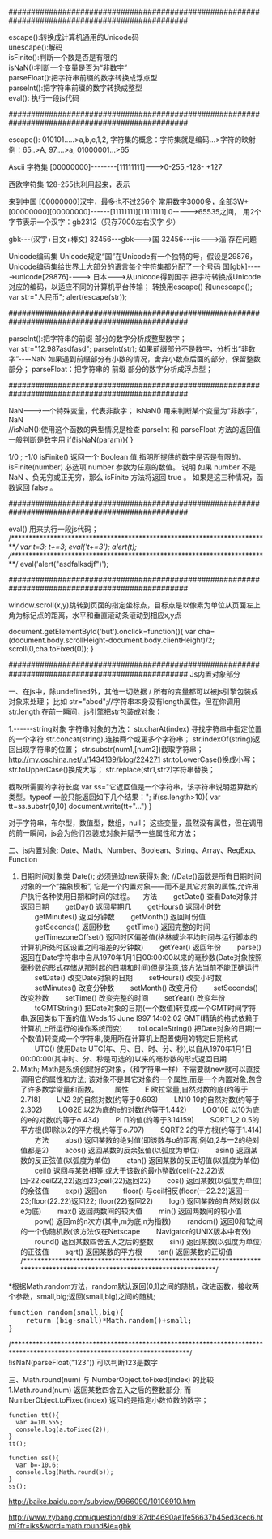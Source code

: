 ################################################################################################

escape():转换成计算机通用的Unicode码  
unescape():解码  
isFinite():判断一个数是否是有限的  
isNaN():判断一个变量是否为“非数字”  
parseFloat():把字符串前缀的数字转换成浮点型  
parseInt():把字符串前缀的数字转换成整型  
eval(): 执行一段js代码  

################################################################################################

escape():
010101.....>a,b,c,1,2,
字符集的概念：字符集就是编码...>字符的映射
例：65..>A,   97....>a,   01000001...>65

Ascii 字符集
[00000000]--------[11111111]--->0-255,-128- +127

西欧字符集
128-255也利用起来，表示

来到中国
[00000000]汉字，最多也不过256个
常用数字3000多，全部3W+
[00000000][00000000]------[11111111][11111111]
0----->65535之间，
用2个字节表示一个汉字：gb2312（只存7000左右汉字 少）  

gbk---(汉字+日文+棒文)
32456---gbk--->国
32456---jis--->淄
存在问题

Unicode编码集
Unicode规定“国”在Unicode有一个独特的号，假设是29876，
Unicode编码集给世界上大部分的语言每个字符集都分配了一个号码
国[gbk]----->unicode[29876]----> 日本--->从unicode得到国字
把字符转换成Unicode对应的编码，以适应不同的计算机平台传输；
转换用escape() 和unescape();
var str="人民币";
alert(escape(str));




################################################################################################

parseInt():把字符串的前缀 部分的数字分析成整型数字；  
var str="12.987asdfasd";
parseInt(str);
如果前缀部分不是数字，分析出“非数字”----NaN
如果遇到前缀部分有小数的情况，舍弃小数点后面的部分，保留整数部分；
parseFloat：把字符串的   前缀 部分的数字分析成浮点型；


################################################################################################

NaN--->一个特殊变量，代表非数字；
isNaN() 用来判断某个变量为“非数字”，NaN  
//isNaN():使用这个函数的典型情况是检查 parseInt 和 parseFloat 方法的返回值
一般判断是数字用     if(!isNaN(param)){   }

1/0 ;   -1/0
isFinite()
返回一个 Boolean 值,指明所提供的数字是否是有限的。
isFinite(number)
必选项 number 参数为任意的数值。
说明
如果 number 不是 NaN 、负无穷或正无穷，那么 isFinite 方法将返回 true 。 如果是这三种情况，函数返回 false 。



################################################################################################

eval()  用来执行一段js代码；
/*************************************************************************_/
var t=3;
t+=3;
eval('t+=3');
alert(t);
/**_***********************************************************************/
eval('alert("asdfalksdjf")');

################################################################################################

window.scroll(x,y)跳转到页面的指定坐标点，目标点是以像素为单位从页面左上角为标记点的距离，水平和垂直滚动条滚动到相应x,y点

document.getElementById('but').onclick=function(){
    var cha=(document.body.scrollHeight-document.body.clientHeight)/2;
    scroll(0,cha.toFixed(0));
}



################################################################################################
Js内置对象部分

一、在js中，除undefined外，其他一切数据  /  所有的变量都可以被js引擎包装成对象来处理；
比如 str="abcd";//字符串本身没有length属性，但在你调用str.length
在前一瞬间，js引擎把str包装成对象；

1.------string对象
字符串对象的方法：
str.charAt(index) 寻找字符串中指定位置的一个字符
str.concat(string),连接两个或更多个字符串；
str.indexOf(string)返回出现字符串的位置；
str.substr(num1,[num2])截取字符串；
http://my.oschina.net/u/1434139/blog/224271
str.toLowerCase()换成小写；
str.toUpperCase()换成大写；
str.replace(str1,str2)字符串替换；

截取所需要的字符长度
var ss="它返回值是一个字符串，该字符串说明运算数的类型。typeof 一般只能返回如下几个结果：";
if(ss.length>10){
var tt=ss.substr(0,10)
document.write(tt+"...")
}

对于字符串，布尔型，数值型，数组，null；
这些变量，虽然没有属性，但在调用的前一瞬间，js会为他们包装成对象并赋予一些属性和方法；

二、js内置对象:
Date、Math、Number、Boolean、String、Array、RegExp、Function
1.  日期时间对象类  Date();   必须通过new获得对象;
   //Date()函数是所有日期时间对象的一个“抽象模板”,
   它是一个内置对象——而不是其它对象的属性,允许用户执行各种使用日期和时间的过程。
   　方法
   　　getDate() 查看Date对象并返回日期
   　　getDay() 返回星期几
   　　getHours() 返回小时数
   　　getMinutes() 返回分钟数
   　　getMonth() 返回月份值
   　　getSeconds() 返回秒数
   　　getTime() 返回完整的时间
   　　getTimezoneOffset() 返回时区偏差值(格林威治平均时间与运行脚本的计算机所处时区设置之间相差的分钟数)
   　　getYear() 返回年份
   　　parse() 返回在Date字符串中自从1970年1月1日00:00:00以来的毫秒数(Date对象按照毫秒数的形式存储从那时起的日期和时间)但是注意,该方法当前不能正确运行
   　　setDate() 改变Date对象的日期
   　　setHours() 改变小时数
   　　setMinutes() 改变分钟数
   　　setMonth() 改变月份
   　　setSeconds() 改变秒数
   　　setTime() 改变完整的时间
   　　setYear() 改变年份
   　　toGMTString() 把Date对象的日期(一个数值)转变成一个GMT时间字符串,返回类似下面的值:Weds,15 June l997 14:02:02 GMT(精确的格式依赖于计算机上所运行的操作系统而变)
   　　toLocaleString() 把Date对象的日期(一个数值)转变成一个字符串,使用所在计算机上配置使用的特定日期格式
   　　UTC() 使用Date UTC(年、月、日、时、分、秒),以自从1970年1月1日00:00:00(其中时、分、秒是可选的)以来的毫秒数的形式返回日期
2.  Math;     Math是系统创建好的对象，（和字符串一样）不需要就new就可以直接调用它的属性和方法;
   该对象不是其它对象的一个属性,而是一个内置对象,包含了许多数学常量和函数。
   　　属性
   　　E 欧拉常量,自然对数的底(约等于2.718)
   　　LN2 2的自然对数(约等于0.693)
   　　LN10 10的自然对数(约等于2.302)
   　　LOG2E 以2为底的e的对数(约等于1.442)
   　　LOG10E 以10为底的e的对数(约等于o.434)
   　　PI ∏的值(约等于3.14159)
   　　SQRT1_2 0.5的平方根(即l除以2的平方根,约等于o.707)
   　　SQRT2 2的平方根(约等于1.414)
   　　方法
   　　abs() 返回某数的绝对值(即该数与o的距离,例如,2与一2的绝对值都是2)
   　　acos() 返回某数的反余弦值(以弧度为单位)
   　　asin() 返回某数的反正弦值(以弧度为单位)
   　　atan() 返回某数的反正切值(以弧度为单位)
   　　ceil() 返回与某数相等,或大于该数的最小整数(ceil(-22.22)返回-22;ceil22,22)返回23;ceil(22)返回22)
   　　cos() 返回某数(以弧度为单位)的余弦值
   　　exp() 返回en
   　　floor() 与ceil相反(floor(一22.22)返回一23;floor(22.22)返回22; floor(22)返回22)
   　　log() 返回某数的自然对数(以e为底)
   　　max() 返回两数间的较大值
   　　min() 返回两数间的较小值
   　　pow() 返回m的n次方(其中,m为底,n为指数)
   　　random() 返回0和1之间的一个伪随机数(该方法仅在Netscape
   　　Navigator的UNIX版本中有效)
   　　round() 返回某数四舍五入之后的整数
   　　sin() 返回某数(以弧度为单位)的正弦值
   　　sqrt() 返回某数的平方根
   　　tan() 返回某数的正切值
   /**************************************************************************************************************************/

*根据Math.random方法，random默认返回(0,1)之间的随机，改进函数，接收两个参数，small,big;返回(small,big)之间的随机;

<pre>function random(small,big){
    return (big-small)*Math.random()+small;
}</pre>

/**************************************************************************************************************************/
!isNaN(parseFloat("123"))    可以判断123是数字

三、Math.round(num) 与 NumberObject.toFixed(index)  的比较
1.Math.round(num) 返回某数四舍五入之后的整数部分;
   而 NumberObject.toFixed(index) 返回的是指定小数位数的数字；

```
function tt(){
  var a=10.555;
  console.log(a.toFixed(2));
}
tt();

function ss(){
  var b=-10.6;
  console.log(Math.round(b));
}
ss();
```

http://baike.baidu.com/subview/9966090/10106910.htm

http://www.zybang.com/question/db9187db4690ae1fe56637b45ed3cec6.html?fr=iks&word=math.round&ie=gbk

